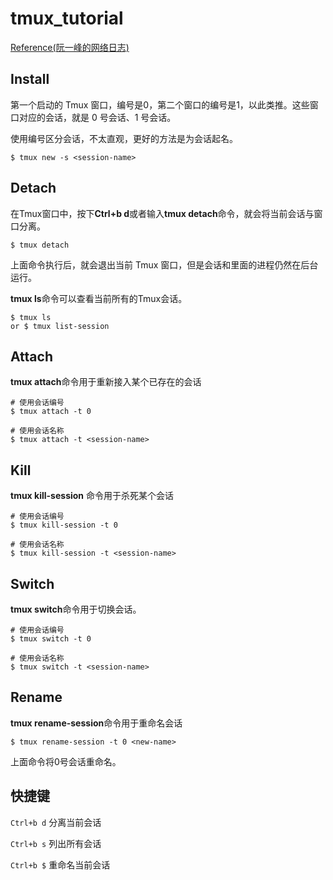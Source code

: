 # tmux_tutorial
[Reference(阮一峰的网络日志)](http://www.ruanyifeng.com/blog/2019/10/tmux.html)
## Install

第一个启动的 Tmux 窗口，编号是0，第二个窗口的编号是1，以此类推。这些窗口对应的会话，就是 0 号会话、1 号会话。

使用编号区分会话，不太直观，更好的方法是为会话起名。
```
$ tmux new -s <session-name>
```

## Detach

在Tmux窗口中，按下**Ctrl+b d**或者输入**tmux detach**命令，就会将当前会话与窗口分离。
```
$ tmux detach
```
上面命令执行后，就会退出当前 Tmux 窗口，但是会话和里面的进程仍然在后台运行。

**tmux ls**命令可以查看当前所有的Tmux会话。

```
$ tmux ls
or $ tmux list-session
```

## Attach

**tmux attach**命令用于重新接入某个已存在的会话
```
# 使用会话编号
$ tmux attach -t 0

# 使用会话名称
$ tmux attach -t <session-name>
```

## Kill

**tmux kill-session** 命令用于杀死某个会话
```
# 使用会话编号
$ tmux kill-session -t 0

# 使用会话名称
$ tmux kill-session -t <session-name>
```

## Switch
**tmux switch**命令用于切换会话。
```
# 使用会话编号
$ tmux switch -t 0

# 使用会话名称
$ tmux switch -t <session-name>
```

## Rename

**tmux rename-session**命令用于重命名会话
```
$ tmux rename-session -t 0 <new-name>
```
上面命令将0号会话重命名。

## 快捷键
`Ctrl+b d` 分离当前会话

`Ctrl+b s` 列出所有会话

`Ctrl+b $` 重命名当前会话
